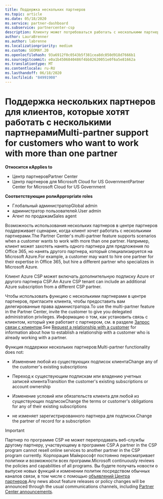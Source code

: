 ```yaml
---
title: Поддержка нескольких партнеров
ms.topic: article
ms.date: 05/18/2020
ms.service: partner-dashboard
ms.subservice: partnercenter-csp
description: Клиенту может потребоваться работать с несколькими партнерами в рамках программы поставщиков облачных решений, специализирующимися на разных услугах.
author: LauraBrenner
ms.author: labrenne
ms.localizationpriority: medium
ms.custom: SEOMAY.20
ms.openlocfilehash: 93a6912f0c0543b5f381cea8dc050d918d7666b1
ms.sourcegitcommit: e0a1b4506840486f4bb82620051e0f6a5e81662a
ms.translationtype: MT
ms.contentlocale: ru-RU
ms.lasthandoff: 06/18/2020
ms.locfileid: "84991908"
---
```

# <a name="multi-partner-support-for-customers-who-want-to-work-with-more-than-one-partner"></a><span data-ttu-id="72225-103">Поддержка нескольких партнеров для клиентов, которые хотят работать с несколькими партнерами</span><span class="sxs-lookup"><span data-stu-id="72225-103">Multi-partner support for customers who want to work with more than one partner</span></span>

<span data-ttu-id="72225-104">**Относится к**</span><span class="sxs-lookup"><span data-stu-id="72225-104">**Applies to**</span></span>

-  <span data-ttu-id="72225-105">Центр партнеров</span><span class="sxs-lookup"><span data-stu-id="72225-105">Partner Center</span></span>
-  <span data-ttu-id="72225-106">Центр партнеров для Microsoft Cloud for US Government</span><span class="sxs-lookup"><span data-stu-id="72225-106">Partner Center for Microsoft Cloud for US Government</span></span>

<span data-ttu-id="72225-107">**Соответствующие роли**</span><span class="sxs-lookup"><span data-stu-id="72225-107">**Appropriate roles**</span></span>
-   <span data-ttu-id="72225-108">Глобальный администратор</span><span class="sxs-lookup"><span data-stu-id="72225-108">Global admin</span></span>
-   <span data-ttu-id="72225-109">администратор пользователей.</span><span class="sxs-lookup"><span data-stu-id="72225-109">User admin</span></span>
-   <span data-ttu-id="72225-110">Агент по продажам</span><span class="sxs-lookup"><span data-stu-id="72225-110">Sales agent</span></span>

<span data-ttu-id="72225-111">Возможность использования нескольких партнеров в центре партнеров поддерживает сценарии, когда клиент хочет работать с несколькими партнерами.</span><span class="sxs-lookup"><span data-stu-id="72225-111">The Partner Center's multi-partner feature supports scenarios when a customer wants to work with more than one partner.</span></span> <span data-ttu-id="72225-112">Например, клиент может захотеть нанять одного партнера для предложения по Office 365, но нанять другого партнера, который специализируется на Microsoft Azure.</span><span class="sxs-lookup"><span data-stu-id="72225-112">For example, a customer may want to hire one partner for their expertise in Office 365, but hire a different partner who specializes in Microsoft Azure.</span></span> 

<span data-ttu-id="72225-113">Клиент Azure CSP может включать дополнительную подписку Azure от другого партнера CSP.</span><span class="sxs-lookup"><span data-stu-id="72225-113">An Azure CSP tenant can include an additional Azure subscription from a different CSP partner.</span></span>

<span data-ttu-id="72225-114">Чтобы использовать функцию с несколькими партнерами в центре партнеров, пригласите клиента, чтобы предоставить вам делегированные права администратора.</span><span class="sxs-lookup"><span data-stu-id="72225-114">To use the multi-partner feature in the Partner Center, invite the customer to give you delegated administration privileges.</span></span> <span data-ttu-id="72225-115">Информацию о том, как установить связь с клиентом, который уже работает с партнером, см. в разделе [Запрос связи с клиентом](request-a-relationship-with-a-customer.md).</span><span class="sxs-lookup"><span data-stu-id="72225-115">See [Request a relationship with a customer](request-a-relationship-with-a-customer.md) for information about how to establish a relationship with a customer who is already working with a partner.</span></span>

<span data-ttu-id="72225-116">Функция поддержки нескольких партнеров:</span><span class="sxs-lookup"><span data-stu-id="72225-116">Multi-partner functionality does not:</span></span>

- <span data-ttu-id="72225-117">Изменение любой из существующих подписок клиента</span><span class="sxs-lookup"><span data-stu-id="72225-117">Change any of the customer's existing subscriptions</span></span>

- <span data-ttu-id="72225-118">Переход к существующим подпискам или владению учетных записей клиента</span><span class="sxs-lookup"><span data-stu-id="72225-118">Transition the customer's existing subscriptions or account ownership</span></span>

- <span data-ttu-id="72225-119">Изменение условий или обязательств клиента для любой из существующих подписок</span><span class="sxs-lookup"><span data-stu-id="72225-119">Change the terms or customer's obligations for any of their existing subscriptions</span></span>

- <span data-ttu-id="72225-120">не изменяет зарегистрированного партнера для подписки.</span><span class="sxs-lookup"><span data-stu-id="72225-120">Change the partner of record for a subscription</span></span>

> [!IMPORTANT]  
> <span data-ttu-id="72225-121">Партнер по программе CSP не может перепродавать веб-службы другому партнеру, участвующему в программе CSP.</span><span class="sxs-lookup"><span data-stu-id="72225-121">A partner in the CSP program cannot resell online services to another partner in the CSP program currently.</span></span> <span data-ttu-id="72225-122">Корпорация Майкрософт постоянно пересматривает политики и возможности всех программ.</span><span class="sxs-lookup"><span data-stu-id="72225-122">Microsoft continuously reviews the policies and capabilities of all programs.</span></span> <span data-ttu-id="72225-123">Вы будете получать новости о выпуске новых функций и изменении политик посредством обычных каналов связи, в том числе с помощью [объявлений Центра партнеров](announcements/index.md).</span><span class="sxs-lookup"><span data-stu-id="72225-123">Any news about feature releases or policy changes will be announced through the usual communications channels, including [Partner Center announcements](announcements/index.md).</span></span>






